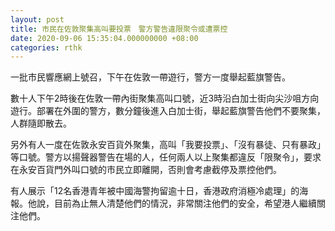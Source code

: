 ```yaml
---
layout: post
title: 市民在佐敦聚集高叫要投票　警方警告違限聚令或遭票控
date: 2020-09-06 15:35:04.000000000 +08:00
categories: rthk
---
```


一批市民響應網上號召，下午在佐敦一帶遊行，警方一度舉起藍旗警告。

數十人下午2時後在佐敦一帶內街聚集高叫口號，近3時沿白加士街向尖沙咀方向遊行。部署在外圍的警方，數分鐘後進入白加士街，舉起藍旗警告他們不要聚集，人群隨即散去。

另外有人一度在佐敦永安百貨外聚集，高叫「我要投票」、「沒有暴徒、只有暴政」等口號。警方以揚聲器警告在場的人，任何兩人以上聚集都違反「限聚令」，要求在永安百貨門外叫口號的市民立即離開，否則會考慮截停及票控他們。

有人展示「12名香港青年被中國海警拘留逾十日，香港政府消極冷處理」的海報。他說，目前為止無人清楚他們的情況，非常關注他們的安全，希望港人繼續關注他們。
